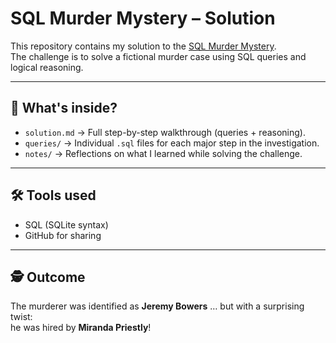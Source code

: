 # SQL Murder Mystery – Solution

This repository contains my solution to the [SQL Murder Mystery](https://mystery.knightlab.com/).  
The challenge is to solve a fictional murder case using SQL queries and logical reasoning.

---

## 📂 What's inside?

- `solution.md` → Full step-by-step walkthrough (queries + reasoning).
- `queries/` → Individual `.sql` files for each major step in the investigation.
- `notes/` → Reflections on what I learned while solving the challenge.

---

## 🛠 Tools used
- SQL (SQLite syntax)
- GitHub for sharing

---

## 🕵️ Outcome
The murderer was identified as **Jeremy Bowers** … but with a surprising twist:  
he was hired by **Miranda Priestly**!

